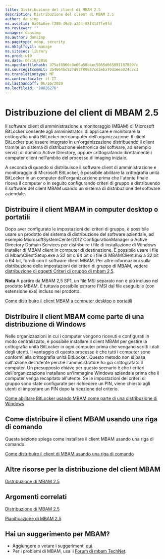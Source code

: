 ```yaml
---
title: Distribuzione del client di MBAM 2.5
description: Distribuzione del client di MBAM 2.5
author: dansimp
ms.assetid: 0a96a0ee-f280-49d9-a244-88f4147fe9fd
ms.reviewer: ''
manager: dansimp
ms.author: dansimp
ms.pagetype: mdop, security
ms.mktglfcycl: manage
ms.sitesec: library
ms.prod: w10
ms.date: 06/16/2016
ms.openlocfilehash: 375af8966c8e66a58baec5065d065891187899fc
ms.sourcegitcommit: 354664bc527d93f80687cd2eba70d1eea024c7c3
ms.translationtype: MT
ms.contentlocale: it-IT
ms.lasthandoff: 06/26/2020
ms.locfileid: "10826276"
---
```

# Distribuzione del client di MBAM 2.5


Il software client di amministrazione e monitoraggio (MBAM) di Microsoft BitLocker consente agli amministratori di applicare e monitorare la crittografia unità BitLocker nei computer dell'organizzazione. Il client BitLocker può essere integrato in un'organizzazione distribuendo il client tramite un sistema di distribuzione elettronica del software, ad esempio servizi di dominio Active Directory, oppure crittografando direttamente i computer client nell'ambito del processo di imaging iniziale.

A seconda di quando si distribuisce il software client di amministrazione e monitoraggio di Microsoft BitLocker, è possibile abilitare la crittografia unità BitLocker in un computer dell'organizzazione prima che l'utente finale riceva il computer o in seguito configurando criteri di gruppo e distribuendo il software del client MBAM usando un sistema di distribuzione del software aziendale.

## Distribuire il client MBAM in computer desktop o portatili


Dopo aver configurato le impostazioni dei criteri di gruppo, è possibile usare un prodotto del sistema di distribuzione del software aziendale, ad esempio MicrosoftSystemCenter2012 ConfigurationManager o Active Directory Domain Services per distribuire i file di installazione di Windows Installer di MBAM client in computer di destinazione. È possibile usare i file di MbamClientSetup.exe a 32 bit o 64 bit o i file di MBAMClient.msi a 32 bit o 64 bit, forniti con il software client MBAM. Per altre informazioni sulla distribuzione delle impostazioni dei criteri di gruppo di MBAM, vedere [distribuzione di oggetti Criteri di gruppo di mbam 2,5](deploying-mbam-25-group-policy-objects.md).

**Nota**  A partire da MBAM 2,5 SP1, un file MSI separato non è più incluso nel prodotto MBAM. È tuttavia possibile estrarre l'MSI dal file eseguibile (con estensione exe) incluso nel prodotto.

 

[Come distribuire il client MBAM a computer desktop o portatili](how-to-deploy-the-mbam-client-to-desktop-or-laptop-computers-mbam-25.md)

## Distribuire il client MBAM come parte di una distribuzione di Windows


Nelle organizzazioni in cui i computer vengono ricevuti e configurati in modo centralizzato, è possibile installare il client MBAM per gestire la crittografia unità BitLocker in ogni computer prima che vengano scritti i dati degli utenti. Il vantaggio di questo processo è che tutti i computer sono conformi alla crittografia unità BitLocker. Questo metodo non si basa sull'azione dell'utente perché l'amministratore ha già crittografato il computer. Un presupposto chiave per questo scenario è che i criteri dell'organizzazione installano un'immagine Windows aziendale prima che il computer venga recapitato all'utente. Se le impostazioni dei criteri di gruppo sono state configurate per richiedere un PIN, viene chiesto agli utenti di impostare un PIN dopo la ricezione del criterio.

[Come abilitare BitLocker usando MBAM come parte di una distribuzione di Windows](how-to-enable-bitlocker-by-using-mbam-as-part-of-a-windows-deploymentmbam-25.md)

## Come distribuire il client MBAM usando una riga di comando


Questa sezione spiega come installare il client MBAM usando una riga di comando.

[Come distribuire il client di MBAM usando una riga di comando](how-to-deploy-the-mbam-client-by-using-a-command-line.md)

## Altre risorse per la distribuzione del client MBAM


[Distribuzione di MBAM 2.5](deploying-mbam-25.md)



## Argomenti correlati


[Distribuzione di MBAM 2.5](deploying-mbam-25.md)

[Pianificazione di MBAM 2.5](planning-for-mbam-25.md)

 
## Hai un suggerimento per MBAM?
- Aggiungere o votare i suggerimenti [qui](http://mbam.uservoice.com/forums/268571-microsoft-bitlocker-administration-and-monitoring). 
- Per i problemi di MBAM, usa il [Forum di mbam TechNet](https://social.technet.microsoft.com/Forums/home?forum=mdopmbam).
 





